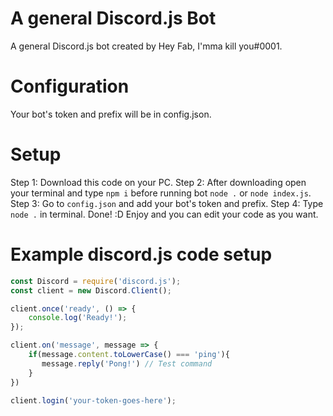 # A general Discord.js Bot
A general Discord.js bot created by Hey Fab, I'mma kill you#0001.

# Configuration
Your bot's token and prefix will be in config.json.

# Setup

Step 1: Download this code on your PC.
Step 2: After downloading open your terminal and type `npm i` before running bot `node .` or `node index.js`.
Step 3: Go to `config.json` and add your bot's token and prefix.
Step 4: Type `node .` in terminal. Done! :D Enjoy and you can edit your code as you want.

# Example discord.js code setup

```js
const Discord = require('discord.js');
const client = new Discord.Client();

client.once('ready', () => {
	console.log('Ready!');
});

client.on('message', message => {
    if(message.content.toLowerCase() === 'ping'){
       message.reply('Pong!') // Test command
    }
})

client.login('your-token-goes-here');
